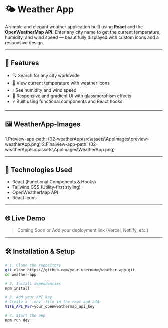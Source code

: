 # 🌤️ Weather App

A simple and elegant weather application built using **React** and the **OpenWeatherMap API**. Enter any city name to get the current temperature, humidity, and wind speed — beautifully displayed with custom icons and a responsive design.

---

## 🚀 Features

- 🔍 Search for any city worldwide
- 🌡️ View current temperature with weather icons
- 💧 See humidity and wind speed
- 🎨 Responsive and gradient UI with glassmorphism effects
- ⚡ Built using functional components and React hooks

---

## 🖼️ WeatherApp-Images
1.Preview-app-path: (02-weatherApp\src\assets\AppImages\preview-weatherApp.png)
2.Finalview-app-path: (02-weatherApp\src\assets\AppImages\WeatherApp.png)

---

## 🔧 Technologies Used

- React (Functional Components & Hooks)
- Tailwind CSS (Utility-first styling)
- OpenWeatherMap API
- React Icons

---

## 🌐 Live Demo

> Coming Soon or Add your deployment link (Vercel, Netlify, etc.)

---

## 🛠️ Installation & Setup

```bash
# 1. Clone the repository
git clone https://github.com/your-username/weather-app.git
cd weather-app

# 2. Install dependencies
npm install

# 3. Add your API key
# Create a `.env` file in the root and add:
VITE_API_KEY=your_openweathermap_api_key

# 4. Start the app
npm run dev
